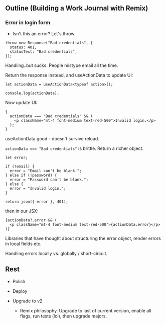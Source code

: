 ## Outline (Building a Work Journal with Remix)

### Error in login form

- Isn't this an error? Let's throw.

```tsx
throw new Response("Bad credentials", {
  status: 401,
  statusText: "Bad credentials",
});
```

Handling..but sucks. People mistype email all the time.

Return the response instead, and useActionData to update UI:

```tsx
let actionData = useActionData<typeof action>();

console.log(actionData);
```

Now update UI:

```tsx
{
  actionData === "Bad credentials" && (
    <p className="mt-4 font-medium text-red-500">Invalid login.</p>
  );
}
```

useActionData good - doesn't survive reload.

`actionData === "Bad credentials"` is brittle. Return a richer object.

```tsx
let error;

if (!email) {
  error = "Email can't be blank.";
} else if (!password) {
  error = "Password can't be blank.";
} else {
  error = "Invalid login.";
}

return json({ error }, 401);
```

then in our JSX:

```tsx
{actionData?.error && (
  <p className="mt-4 font-medium text-red-500">{actionData.error}</p>
)}
```

Libraries that have thought about structuring the error object, render errors in local fields etc.

Handling errors locally vs. globally / short-circuit.

## Rest

- Polish

- Deploy

- Upgrade to v2
  - Remix philosophy. Upgrade to last of current version, enable all flags, run tests (lol), then upgrade majors.

```

```
